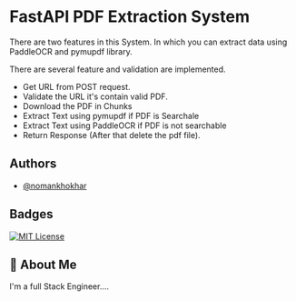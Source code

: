 # FastAPI PDF Extraction System

There are two features in this System. In which you can extract data using PaddleOCR and pymupdf library.

There are several feature and validation are implemented.

- Get URL from POST request.
- Validate the URL it's contain valid PDF.
- Download the PDF in Chunks
- Extract Text using pymupdf if PDF is Searchale
- Extract Text using PaddleOCR if PDF is not searchable
- Return Response (After that delete the pdf file).

## Authors

- [@nomankhokhar](https://www.github.com/nomankhokhar)

## Badges

[![MIT License](https://img.shields.io/badge/License-MIT-green.svg)](https://choosealicense.com/licenses/mit/)

## 🚀 About Me

I'm a full Stack Engineer....
